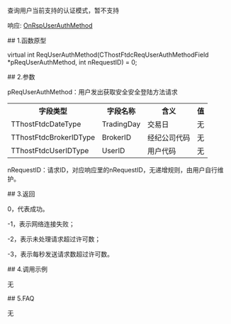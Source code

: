 <p>查询用户当前支持的认证模式，暂不支持</p>
<p>响应: <a href="../../CTHOSTFTDCTRADERAPI/ONRSPUSERAUTHMETHOD/">OnRspUserAuthMethod</a></p>
<span class="anchor" id="0d68f5f6-4836-4d8d-8473-885c22efdd86"></span>
## 1.函数原型
<p>virtual int ReqUserAuthMethod(CThostFtdcReqUserAuthMethodField *pReqUserAuthMethod, int nRequestID) = 0;</p>
<span class="anchor" id="f2d5da70-f94e-4e4f-80e5-5d5eb8ac97b6"></span>
## 2.参数
<p>pReqUserAuthMethod：用户发出获取安全安全登陆方法请求</p>
<table><tr><th style="TEXT-ALIGN: center;">字段类型</th><th style="TEXT-ALIGN: center;">字段名称</th><th style="TEXT-ALIGN: center;">含义</th><th style="TEXT-ALIGN: center;">值</th></tr><tr><td style="TEXT-ALIGN: left;">TThostFtdcDateType</td>
<td style="TEXT-ALIGN: left;">TradingDay</td>
<td style="TEXT-ALIGN: left;">交易日</td>
<td style="TEXT-ALIGN: left;">无</td>
</tr>
<tr><td style="TEXT-ALIGN: left;">TThostFtdcBrokerIDType</td>
<td style="TEXT-ALIGN: left;">BrokerID</td>
<td style="TEXT-ALIGN: left;">经纪公司代码</td>
<td style="TEXT-ALIGN: left;">无</td>
</tr>
<tr><td style="TEXT-ALIGN: left;">TThostFtdcUserIDType</td>
<td style="TEXT-ALIGN: left;">UserID</td>
<td style="TEXT-ALIGN: left;">用户代码</td>
<td style="TEXT-ALIGN: left;">无</td>
</tr>
</table>
<p>nRequestID：请求ID，对应响应里的nRequestID，无递增规则，由用户自行维护。</p>
<span class="anchor" id="6d9f731d-f9f9-4ac5-b742-8cfad2483f36"></span>
## 3.返回
<p>0，代表成功。</p>
<p>-1，表示网络连接失败；</p>
<p>-2，表示未处理请求超过许可数；</p>
<p>-3，表示每秒发送请求数超过许可数。</p>
<span class="anchor" id="6031c04f-bd9f-469a-9a6d-d92ae70c5329"></span>
## 4.调用示例
<p>无</p>
<span class="anchor" id="4b7fd17a-b2a1-4d3a-b3db-5b59bf21e5b8"></span>
## 5.FAQ
<p>无</p>
